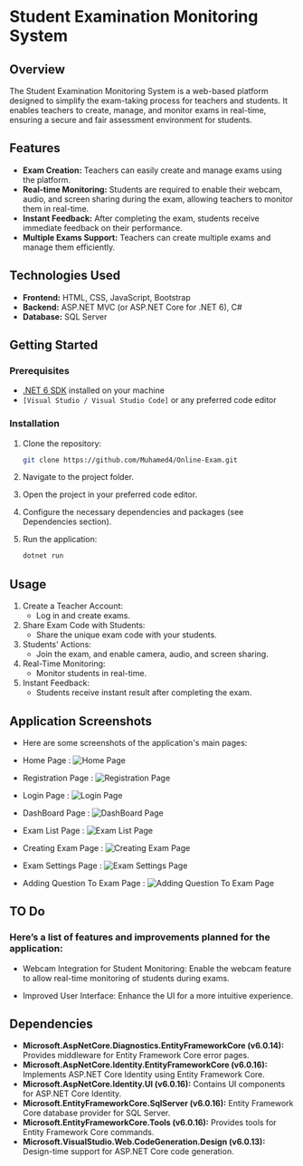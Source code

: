 # Student Examination Monitoring System

## Overview

The Student Examination Monitoring System is a web-based platform designed to simplify the exam-taking process for teachers and students. It enables teachers to create, manage, and monitor exams in real-time, ensuring a secure and fair assessment environment for students.

## Features

- **Exam Creation:** Teachers can easily create and manage exams using the platform.
- **Real-time Monitoring:** Students are required to enable their webcam, audio, and screen sharing during the exam, allowing teachers to monitor them in real-time.
- **Instant Feedback:** After completing the exam, students receive immediate feedback on their performance.
- **Multiple Exams Support:** Teachers can create multiple exams and manage them efficiently.

## Technologies Used

- **Frontend:** HTML, CSS, JavaScript, Bootstrap
- **Backend:** ASP.NET MVC (or ASP.NET Core for .NET 6), C#
- **Database:** SQL Server


## Getting Started

### Prerequisites

- [.NET 6 SDK](https://dotnet.microsoft.com/download/dotnet/6.0) installed on your machine
- `[Visual Studio / Visual Studio Code]` or any preferred code editor

### Installation

1. Clone the repository:

   ```bash
   git clone https://github.com/Muhamed4/Online-Exam.git
2. Navigate to the project folder.

3. Open the project in your preferred code editor.

4. Configure the necessary dependencies and packages (see Dependencies section).

5. Run the application:

   ```bash
   dotnet run
## Usage

1. Create a Teacher Account:
    * Log in and create exams.
2. Share Exam Code with Students:
    * Share the unique exam code with your students.
3. Students' Actions:
    * Join the exam, and enable camera, audio, and screen sharing.
4. Real-Time Monitoring:
    * Monitor students in real-time.
5. Instant Feedback:
    * Students receive instant result after completing the exam.


## Application Screenshots
- Here are some screenshots of the application's main pages:

* Home Page :
![Home Page](Images/HomePage.png)

* Registration Page :
![Registration Page](Images/Registration.png)

* Login Page :
![Login Page](Images/Loging.png)

* DashBoard Page :
![DashBoard Page](Images/Dashboard.png)

* Exam List Page :
![Exam List Page](Images/ExamList.png)

* Creating Exam Page :
![Creating Exam Page](Images/CreatingExam.png)

* Exam Settings Page :
![Exam Settings Page](Images/ExamSettings.png)

* Adding Question To Exam Page :
![Adding Question To Exam Page](Images/AddingQuestion.png)



## TO Do 
### Here’s a list of features and improvements planned for the application:

* Webcam Integration for Student Monitoring: Enable the webcam feature to allow real-time monitoring of students during exams.

*  Improved User Interface: Enhance the UI for a more intuitive experience.



## Dependencies

- **Microsoft.AspNetCore.Diagnostics.EntityFrameworkCore (v6.0.14):** Provides middleware for Entity Framework Core error pages.
- **Microsoft.AspNetCore.Identity.EntityFrameworkCore (v6.0.16):** Implements ASP.NET Core Identity using Entity Framework Core.
- **Microsoft.AspNetCore.Identity.UI (v6.0.16):** Contains UI components for ASP.NET Core Identity.
- **Microsoft.EntityFrameworkCore.SqlServer (v6.0.16):** Entity Framework Core database provider for SQL Server.
- **Microsoft.EntityFrameworkCore.Tools (v6.0.16):** Provides tools for Entity Framework Core commands.
- **Microsoft.VisualStudio.Web.CodeGeneration.Design (v6.0.13):** Design-time support for ASP.NET Core code generation.

